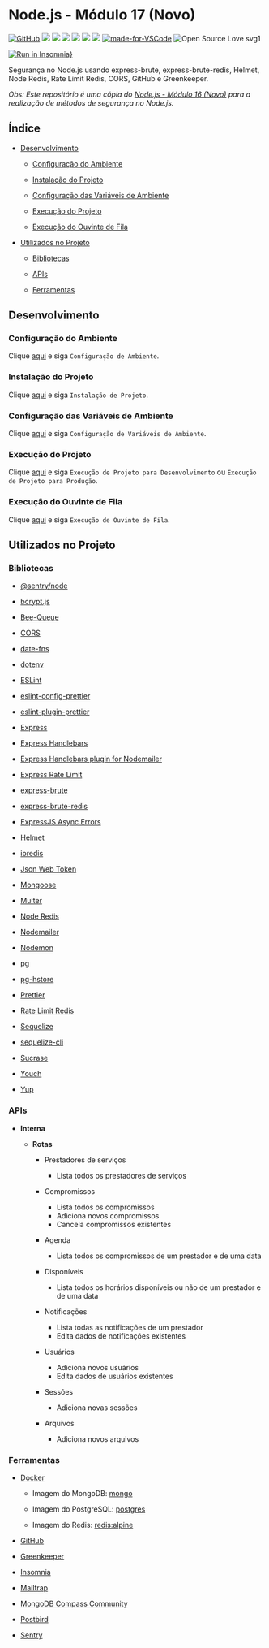 # Node.js - Módulo 17 (Novo)

[![GitHub](https://img.shields.io/github/license/mashape/apistatus.svg)](https://github.com/osvaldokalvaitir/nodejs-modulo17-novo/blob/master/LICENSE)
![](https://img.shields.io/github/package-json/v/osvaldokalvaitir/nodejs-modulo17-novo.svg)
![](https://img.shields.io/github/last-commit/osvaldokalvaitir/nodejs-modulo17-novo.svg?color=red)
![](https://img.shields.io/github/languages/top/osvaldokalvaitir/nodejs-modulo17-novo.svg?color=yellow)
![](https://img.shields.io/github/languages/count/osvaldokalvaitir/nodejs-modulo17-novo.svg?color=lightgrey)
![](https://img.shields.io/github/languages/code-size/osvaldokalvaitir/nodejs-modulo17-novo.svg)
![](https://img.shields.io/github/repo-size/osvaldokalvaitir/nodejs-modulo17-novo.svg?color=blueviolet)
[![made-for-VSCode](https://img.shields.io/badge/Made%20for-VSCode-1f425f.svg)](https://code.visualstudio.com/)
![Open Source Love svg1](https://badges.frapsoft.com/os/v1/open-source.svg?v=103)

[![Run in Insomnia}](https://insomnia.rest/images/run.svg)](https://insomnia.rest/run/?label=GoBarber&uri=https%3A%2F%2Fraw.githubusercontent.com%2Fosvaldokalvaitir%2Fnodejs-modulo17-novo%2Fmaster%2FInsomnia.json)

Segurança no Node.js usando express-brute, express-brute-redis, Helmet, Node Redis, Rate Limit Redis, CORS, GitHub e Greenkeeper.

*Obs: Este repositório é uma cópia do [Node.js - Módulo 16 (Novo)](https://github.com/osvaldokalvaitir/nodejs-modulo16-novo) para a realização de métodos de segurança no Node.js.*

## Índice

- [Desenvolvimento](#desenvolvimento)

  - [Configuração do Ambiente](#configuração-do-ambiente)

  - [Instalação do Projeto](#instalação-do-projeto)

  - [Configuração das Variáveis de Ambiente](#configuração-das-variáveis-de-ambiente)

  - [Execução do Projeto](#execução-do-projeto)

  - [Execução do Ouvinte de Fila](#execução-do-ouvinte-de-fila)

- [Utilizados no Projeto](#utilizados-no-projeto)

  - [Bibliotecas](#bibliotecas)

  - [APIs](#apis) 

  - [Ferramentas](#ferramentas)

## Desenvolvimento

### Configuração do Ambiente

Clique [aqui](https://github.com/osvaldokalvaitir/projects-settings/blob/master/README.md) e siga `Configuração de Ambiente`.

### Instalação do Projeto

Clique [aqui](https://github.com/osvaldokalvaitir/projects-settings/blob/master/nodejs/nodejs.md) e siga `Instalação de Projeto`.

### Configuração das Variáveis de Ambiente

Clique [aqui](https://github.com/osvaldokalvaitir/projects-settings/blob/master/nodejs/libs/dotenv.md) e siga `Configuração de Variáveis de Ambiente`.

### Execução do Projeto

Clique [aqui](https://github.com/osvaldokalvaitir/projects-settings/blob/master/nodejs/nodejs.md) e siga `Execução de Projeto para Desenvolvimento` ou `Execução de Projeto para Produção`.

### Execução do Ouvinte de Fila

Clique [aqui](https://github.com/osvaldokalvaitir/projects-settings/blob/master/nodejs/libs/bee-queue.md) e siga `Execução de Ouvinte de Fila`.

## Utilizados no Projeto

### Bibliotecas

- [@sentry/node](https://github.com/osvaldokalvaitir/projects-settings/blob/master/nodejs/libs/@sentry-node.md)

- [bcrypt.js](https://github.com/osvaldokalvaitir/projects-settings/blob/master/nodejs/libs/bcryptjs.md)

- [Bee-Queue](https://github.com/osvaldokalvaitir/projects-settings/blob/master/nodejs/libs/bee-queue.md)

- [CORS](https://github.com/osvaldokalvaitir/projects-settings/blob/master/nodejs/libs/cors.md)

- [date-fns](https://github.com/osvaldokalvaitir/projects-settings/blob/master/nodejs/libs/date-fns.md)

- [dotenv](https://github.com/osvaldokalvaitir/projects-settings/blob/master/nodejs/libs/dotenv.md)

- [ESLint](https://github.com/osvaldokalvaitir/projects-settings/blob/master/nodejs/libs/eslint.md)

- [eslint-config-prettier](https://github.com/osvaldokalvaitir/projects-settings/blob/master/nodejs/libs/eslint-config-prettier.md)

- [eslint-plugin-prettier](https://github.com/osvaldokalvaitir/projects-settings/blob/master/nodejs/libs/eslint-plugin-prettier.md)

- [Express](https://github.com/osvaldokalvaitir/projects-settings/blob/master/nodejs/libs/express.md)

- [Express Handlebars](https://github.com/osvaldokalvaitir/projects-settings/blob/master/nodejs/libs/express-handlebars.md)

- [Express Handlebars plugin for Nodemailer](https://github.com/osvaldokalvaitir/projects-settings/blob/master/nodejs/libs/nodemailer-express-handlebars.md)

- [Express Rate Limit](https://github.com/osvaldokalvaitir/projects-settings/blob/master/nodejs/libs/express-rate-limit.md)

- [express-brute](https://github.com/osvaldokalvaitir/projects-settings/blob/master/nodejs/libs/express-brute.md)

- [express-brute-redis](https://github.com/osvaldokalvaitir/projects-settings/blob/master/nodejs/libs/express-brute-redis.md)

- [ExpressJS Async Errors](https://github.com/osvaldokalvaitir/projects-settings/blob/master/nodejs/libs/express-async-errors.md)

- [Helmet](https://github.com/osvaldokalvaitir/projects-settings/blob/master/nodejs/libs/helmet.md)

- [ioredis](https://github.com/osvaldokalvaitir/projects-settings/blob/master/nodejs/libs/ioredis.md)

- [Json Web Token](https://github.com/osvaldokalvaitir/projects-settings/blob/master/nodejs/libs/jsonwebtoken.md)

- [Mongoose](https://github.com/osvaldokalvaitir/projects-settings/blob/master/nodejs/libs/mongoose.md)

- [Multer](https://github.com/osvaldokalvaitir/projects-settings/blob/master/nodejs/libs/multer.md)

- [Node Redis](https://github.com/osvaldokalvaitir/projects-settings/blob/master/nodejs/libs/redis.md)

- [Nodemailer](https://github.com/osvaldokalvaitir/projects-settings/blob/master/nodejs/libs/nodemailer.md)

- [Nodemon](https://github.com/osvaldokalvaitir/projects-settings/blob/master/nodejs/libs/nodemon.md)

- [pg](https://github.com/osvaldokalvaitir/projects-settings/blob/master/nodejs/libs/pg.md)

- [pg-hstore](https://github.com/osvaldokalvaitir/projects-settings/blob/master/nodejs/libs/pg-hstore.md)

- [Prettier](https://github.com/osvaldokalvaitir/projects-settings/blob/master/nodejs/libs/prettier.md)

- [Rate Limit Redis](https://github.com/osvaldokalvaitir/projects-settings/blob/master/nodejs/libs/rate-limit-redis.md)

- [Sequelize](https://github.com/osvaldokalvaitir/projects-settings/blob/master/nodejs/libs/sequelize.md)

- [sequelize-cli](https://github.com/osvaldokalvaitir/projects-settings/blob/master/nodejs/libs/sequelize-cli.md)

- [Sucrase](https://github.com/osvaldokalvaitir/projects-settings/blob/master/nodejs/libs/sucrase.md)

- [Youch](https://github.com/osvaldokalvaitir/projects-settings/blob/master/nodejs/libs/youch.md)

- [Yup](https://github.com/osvaldokalvaitir/projects-settings/blob/master/nodejs/libs/yup.md)

### APIs

- **Interna**

  - **Rotas**

    - Prestadores de serviços

      - Lista todos os prestadores de serviços

    - Compromissos

      - Lista todos os compromissos
      - Adiciona novos compromissos
      - Cancela compromissos existentes

    - Agenda

      - Lista todos os compromissos de um prestador e de uma data

    - Disponíveis

      - Lista todos os horários disponíveis ou não de um prestador e de uma data

    - Notificações

      - Lista todas as notificações de um prestador
      - Edita dados de notificações existentes

    - Usuários

      - Adiciona novos usuários
      - Edita dados de usuários existentes

    - Sessões

      - Adiciona novas sessões

    - Arquivos

      - Adiciona novos arquivos

### Ferramentas

- [Docker](https://github.com/osvaldokalvaitir/projects-settings/blob/master/virtualization/docker/docker.md)

  - Imagem do MongoDB: [mongo](https://github.com/osvaldokalvaitir/projects-settings/blob/master/virtualization/docker/images/mongo.md)

  - Imagem do PostgreSQL: [postgres](https://github.com/osvaldokalvaitir/projects-settings/blob/master/virtualization/docker/images/postgres.md)

  - Imagem do Redis: [redis:alpine](https://github.com/osvaldokalvaitir/projects-settings/blob/master/virtualization/docker/images/redis-alpine.md)

- [GitHub](https://github.com/osvaldokalvaitir/projects-settings/blob/master/version-control/github.md)

- [Greenkeeper](https://github.com/osvaldokalvaitir/projects-settings/blob/master/dependency-manager/greenkeeper.md)

- [Insomnia](https://github.com/osvaldokalvaitir/projects-settings/blob/master/api/insomnia.md)

- [Mailtrap](https://github.com/osvaldokalvaitir/projects-settings/blob/master/email/mailtrap.md)

- [MongoDB Compass Community](https://github.com/osvaldokalvaitir/projects-settings/blob/master/database/mongodb/mongodb-compass-community.md)

- [Postbird](https://github.com/osvaldokalvaitir/projects-settings/blob/master/database/postgresql/postbird.md)

- [Sentry](https://github.com/osvaldokalvaitir/projects-settings/blob/master/error/sentry.md)
